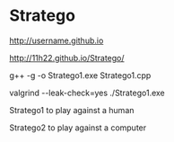 # Stratego


http://username.github.io

http://11h22.github.io/Stratego/

g++ -g -o Stratego1.exe Stratego1.cpp

valgrind --leak-check=yes ./Stratego1.exe

Stratego1 to play against a human

Stratego2 to play against a computer
